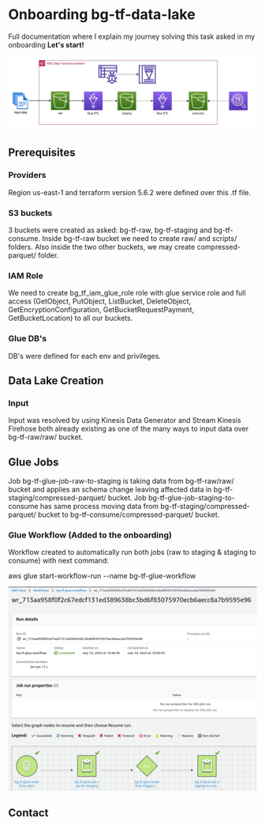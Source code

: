 # Onboarding bg-tf-data-lake

Full documentation where I explain my journey solving this task asked in my onboarding **Let's start!**

![img](https://raw.githubusercontent.com/bgalvanedrans/bg-tf-data-lake/main/pictures/Captura%20de%20pantalla%20de%202023-07-11%2011-45-52.png)

## Prerequisites
### Providers

Region us-east-1 and terraform version 5.6.2 were defined over this .tf file.

### S3 buckets

3 buckets were created as asked: bg-tf-raw, bg-tf-staging and bg-tf-consume. Inside bg-tf-raw bucket we need to create raw/ and scripts/ folders. Also inside the two other buckets, we may create compressed-parquet/ folder.

### IAM Role

We need to create bg_tf_iam_glue_role role with glue service role and full access (GetObject, PutObject, ListBucket, DeleteObject, GetEncryptionConfiguration, GetBucketRequestPayment, GetBucketLocation) to all our buckets.

### Glue DB's

DB's were defined for each env and privileges.

## Data Lake Creation
### Input

Input was resolved by using Kinesis Data Generator and Stream Kinesis Firehose both already existing as one of the many ways to input data over bg-tf-raw/raw/ bucket.

## Glue Jobs

Job bg-tf-glue-job-raw-to-staging is taking data from bg-tf-raw/raw/ bucket and applies an schema change leaving affected data in bg-tf-staging/compressed-parquet/ bucket. Job bg-tf-glue-job-staging-to-consume has same process moving data from bg-tf-staging/compressed-parquet/ bucket to bg-tf-consume/compressed-parquet/ bucket.

### Glue Workflow (Added to the onboarding)

Workflow created to automatically run both jobs (raw to staging & staging to consume) with next command:

aws glue start-workflow-run --name bg-tf-glue-workflow

![img](https://raw.githubusercontent.com/bgalvanedrans/bg-tf-data-lake/main/pictures/Captura%20de%20pantalla%20de%202023-07-10%2015-52-25.png)

## Contact

